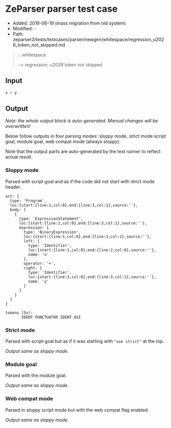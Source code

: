 # ZeParser parser test case

- Added: 2019-06-19 (mass migration from old system)
- Modified: -
- Path: zeparser3/tests/testcases/parser/newgen/whitespace/regression_u2028_token_not_skipped.md

> :: whitespace
>
> ::> regression; u2028 token not skipped

## Input

`````js
x + y
`````

## Output

_Note: the whole output block is auto-generated. Manual changes will be overwritten!_

Below follow outputs in four parsing modes: sloppy mode, strict mode script goal, module goal, web compat mode (always sloppy).

Note that the output parts are auto-generated by the test runner to reflect actual result.

### Sloppy mode

Parsed with script goal and as if the code did not start with strict mode header.

`````
ast: {
  type: 'Program',
  loc:{start:{line:1,col:0},end:{line:3,col:1},source:''},
  body: [
    {
      type: 'ExpressionStatement',
      loc:{start:{line:1,col:0},end:{line:3,col:1},source:''},
      expression: {
        type: 'BinaryExpression',
        loc:{start:{line:1,col:0},end:{line:3,col:1},source:''},
        left: {
          type: 'Identifier',
          loc:{start:{line:1,col:0},end:{line:2,col:0},source:''},
          name: 'x'
        },
        operator: '+',
        right: {
          type: 'Identifier',
          loc:{start:{line:3,col:0},end:{line:3,col:1},source:''},
          name: 'y'
        }
      }
    }
  ]
}

tokens (5x):
       IDENT PUNCTUATOR IDENT ASI
`````

### Strict mode

Parsed with script goal but as if it was starting with `"use strict"` at the top.

_Output same as sloppy mode._

### Module goal

Parsed with the module goal.

_Output same as sloppy mode._

### Web compat mode

Parsed in sloppy script mode but with the web compat flag enabled.

_Output same as sloppy mode._
